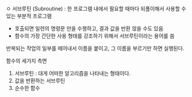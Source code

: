 
ㅇ 서브루틴 (Subroutine) :  한 프로그램 내에서 필요할 때마다 되풀이해서 사용할 수 있는 부분적 프로그램
- 호출되면 일련의 명령문 만을 수행하고, 결과 값을 반환 않을 수도 있음
- 함수의 가장 간단한 사용 형태를 강조하기 위해서 서브루틴이라는 용어를 씀

반복되는 작업의 일부를 떼어내서 이름을 붙이고, 그 이름을 부르기만 하면 실행된다.

함수의 세가지 측면
1. 서브루틴 : 대게 어떠한 알고리즘을 나타내는 형태이다.
2. 값을 반환하는 서브루틴
3. 순수한 함수